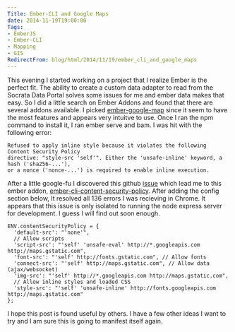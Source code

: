 ```yaml
---
Title: Ember-CLI and Google Maps
date: 2014-11-19T19:00:00
Tags:
- EmberJS
- Ember-CLI
- Mapping
- GIS
RedirectFrom: blog/html/2014/11/19/ember_cli_and_google_maps
---
```


This evening I started working on a project that I realize Ember is the perfect
fit. The ability to create a custom data adapter to read from the Socrata Data Portal
solves some issues for me and ember data makes that easy. So I did a little search on
Ember Addons and found that there are several addons available.  I picked [ember-google-map](https://github.com/ember-admin/ember-cli-map)
since it seem to have the most features and appears very intuitve to use.  Once I ran the npm command
to install it, I ran ember serve and bam.  I was hit with the following error:

```
Refused to apply inline style because it violates the following Content Security Policy
directive: "style-src 'self'". Either the 'unsafe-inline' keyword, a hash ('sha256-...'),
or a nonce ('nonce-...') is required to enable inline execution.
```

After a little google-fu I discovered this github [issue](https://github.com/stefanpenner/ember-cli/issues/2174) which lead me to this ember addon, [ember-cli-content-security-policy](https://github.com/rwjblue/ember-cli-content-security-policy). After adding the
config section below, It resolved all 136 errors I was recieving in Chrome. It appears that this issue is only isolated to running the node express
server for development. I guess I will find out soon enough.

```
ENV.contentSecurityPolicy = {
  'default-src': "'none'",
  // Allow scripts
  'script-src': "'self' 'unsafe-eval' http://*.googleapis.com http://maps.gstatic.com",
  'font-src': "'self' http://fonts.gstatic.com", // Allow fonts
  'connect-src': "'self' http://maps.gstatic.com", // Allow data (ajax/websocket)
  'img-src': "'self' http://*.googleapis.com http://maps.gstatic.com",
  // Allow inline styles and loaded CSS
  'style-src': "'self' 'unsafe-inline' http://fonts.googleapis.com http://maps.gstatic.com"
};
```

I hope this post is found useful by others. I have a few other ideas I want to try and I am sure this is going to manifest itself again.
